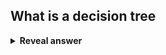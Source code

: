## What is a decision tree
<details>
<summary><b>Reveal answer</b></summary>
- A decision support tool <br>- Uses a tree like model of decisions and their outcomes<br><br><img src="../../../../../media/paste-4dac79211cc22dcc79acabfa0d1e3900f8576597.jpg">
</details>
